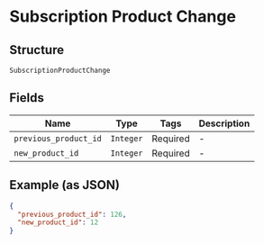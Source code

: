 
# Subscription Product Change

## Structure

`SubscriptionProductChange`

## Fields

| Name | Type | Tags | Description |
|  --- | --- | --- | --- |
| `previous_product_id` | `Integer` | Required | - |
| `new_product_id` | `Integer` | Required | - |

## Example (as JSON)

```json
{
  "previous_product_id": 126,
  "new_product_id": 12
}
```

